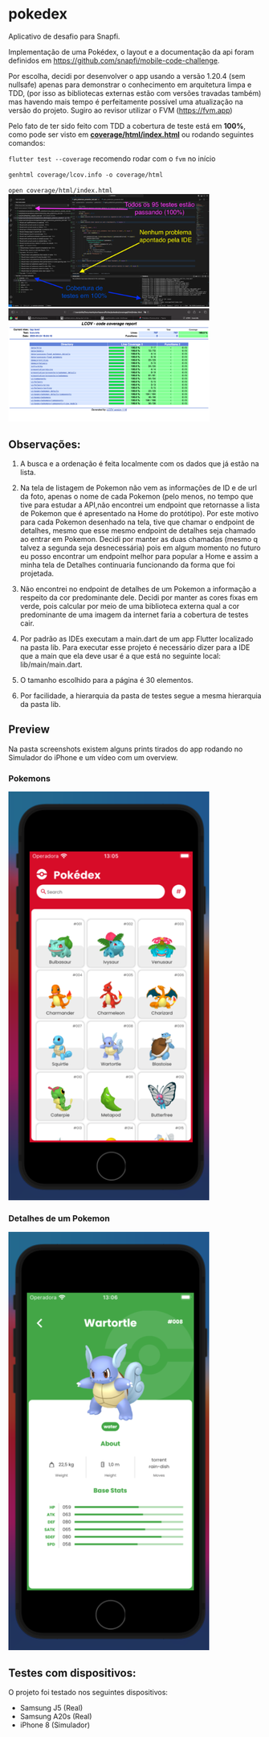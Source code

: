 # pokedex

Aplicativo de desafio para Snapfi.

Implementação de uma Pokédex, o layout e a documentação da api foram definidos em https://github.com/snapfi/mobile-code-challenge.

Por escolha, decidi por desenvolver o app usando a versão 1.20.4 (sem nullsafe) apenas para demonstrar o conhecimento em arquitetura limpa e TDD, (por isso as bibliotecas externas estão com versões travadas também) mas havendo mais tempo é perfeitamente possível uma atualização na versão do projeto. Sugiro ao revisor utilizar o FVM (https://fvm.app)

Pelo fato de ter sido feito com TDD a cobertura de teste está em **100%**, como pode ser visto em <a href="coverage/html/index.html">**coverage/html/index.html**</a> ou rodando seguintes comandos:

`flutter test --coverage` recomendo rodar com o `fvm` no início 

`genhtml coverage/lcov.info -o coverage/html`

`open coverage/html/index.html`
<img src="/screenshots/show_tests.png" width="400" title="Detalhes de Testes na IDE"/>
<img src="/screenshots/show_tests_2.png" width="400" title="Detalhes de Testes no navegador"/>

## Observações:
1. A busca e a ordenação é feita localmente com os dados que já estão na lista.

2. Na tela de listagem de Pokemon não vem as informações de ID e de url da foto, apenas o nome de cada Pokemon (pelo menos, no tempo que tive para estudar a API,não encontrei um endpoint que retornasse a lista de Pokemon que é apresentado na Home do protótipo). Por este motivo para cada Pokemon desenhado na tela, tive que chamar o endpoint de detalhes, mesmo que esse mesmo endpoint de detalhes  seja chamado ao entrar em Pokemon. Decidi por manter as duas chamadas (mesmo q talvez a segunda seja desnecessária) pois em algum momento no futuro eu posso encontrar um endpoint melhor para popular a Home e assim a minha tela de Detalhes continuaria funcionando da forma que foi projetada.

3. Não encontrei no endpoint de detalhes de um Pokemon a informação a respeito da cor predominante dele. Decidi por manter as cores fixas em verde, pois calcular por meio de uma biblioteca externa qual a cor predominante de uma imagem da internet faria a cobertura de testes cair.

4. Por padrão as IDEs executam a main.dart de um app Flutter localizado na pasta lib. Para executar esse projeto é necessário dizer para a IDE que a main que ela deve usar é a que está no seguinte local: lib/main/main.dart.

5. O tamanho escolhido para a página é 30 elementos.
6. Por facilidade, a hierarquia da pasta de testes segue a mesma hierarquia da pasta lib. 

## Preview

Na pasta screenshots existem alguns prints tirados do app rodando no Simulador do iPhone e um vídeo com um overview.
### Pokemons
<img src="/screenshots/pokemons_page.png" width="400" title="Home"/>

### Detalhes de um Pokemon
<img src="/screenshots/pokemon_details_page.png" width="400" title="Detalhes"/>

## Testes com dispositivos:
O projeto foi testado nos seguintes dispositivos:
- Samsung J5 (Real)
- Samsung A20s (Real)
- iPhone 8 (Simulador)
